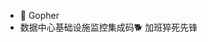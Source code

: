 - 👋 Gopher
- 数据中心基础设施监控集成码🐕 加班猝死先锋


<!---
linzhongwumuye/linzhongwumuye is a ✨ special ✨ repository because its `README.md` (this file) appears on your GitHub profile.
You can click the Preview link to take a look at your changes.
--->
